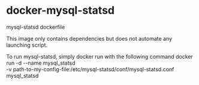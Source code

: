 # docker-mysql-statsd
mysql-statsd dockerfile

This image only contains dependencies but does not automate any launching script.

To run mysql-statsd, simply docker run with the following command
docker run -d --name mysql_statsd \
  -v path-to-my-config-file:/etc/mysql-statsd/conf/mysql-statsd.conf \
  mysql_statsd

